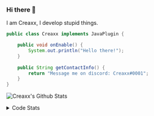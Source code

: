 ### Hi there 👋

I am Creaxx, I develop stupid things. 

```java
public class Creaxx implements JavaPlugin {

    public void onEnable() {
        System.out.println("Hello there!");
    }
    
    public String getContactInfo() {
        return "Message me on discord: Creaxx#0001";
    }
}
```

![Creaxx's Github Stats](https://github-readme-stats.vercel.app/api?username=CreaxxOG&show_icons=true&theme=dark&count_private=true)

<details>
  <summary>Code Stats</summary>

<!--START_SECTION:waka-->
![Code Time](http://img.shields.io/badge/Code%20Time-1%2C394%20hrs%2019%20mins-blue)

![Lines of code](https://img.shields.io/badge/From%20Hello%20World%20I%27ve%20Written-613.0%20thousand%20lines%20of%20code-blue)

**🐱 My GitHub Data** 

> 📦 104.2 kB Used in GitHub's Storage 
 > 
> 🏆 2,155 Contributions in the Year 2023
 > 
> 🚫 Not Opted to Hire
 > 
> 📜 4 Public Repositories 
 > 
> 🔑 3 Private Repositories 
 > 
**I'm a Night 🦉** 

```text
🌞 Morning                295 commits         ██░░░░░░░░░░░░░░░░░░░░░░░   07.09 % 
🌆 Daytime                1752 commits        ███████████░░░░░░░░░░░░░░   42.11 % 
🌃 Evening                2028 commits        ████████████░░░░░░░░░░░░░   48.74 % 
🌙 Night                  86 commits          █░░░░░░░░░░░░░░░░░░░░░░░░   02.07 % 
```
📅 **I'm Most Productive on Saturday** 

```text
Monday                   515 commits         ███░░░░░░░░░░░░░░░░░░░░░░   12.38 % 
Tuesday                  583 commits         ████░░░░░░░░░░░░░░░░░░░░░   14.01 % 
Wednesday                621 commits         ████░░░░░░░░░░░░░░░░░░░░░   14.92 % 
Thursday                 634 commits         ████░░░░░░░░░░░░░░░░░░░░░   15.24 % 
Friday                   392 commits         ██░░░░░░░░░░░░░░░░░░░░░░░   09.42 % 
Saturday                 734 commits         ████░░░░░░░░░░░░░░░░░░░░░   17.64 % 
Sunday                   682 commits         ████░░░░░░░░░░░░░░░░░░░░░   16.39 % 
```


📊 **This Week I Spent My Time On** 

```text
💬 Programming Languages: 
Java                     11 hrs 24 mins      ███████████████████░░░░░░   75.60 % 
Kotlin                   3 hrs 11 mins       █████░░░░░░░░░░░░░░░░░░░░   21.17 % 
YAML                     16 mins             ░░░░░░░░░░░░░░░░░░░░░░░░░   01.84 % 
XML                      10 mins             ░░░░░░░░░░░░░░░░░░░░░░░░░   01.18 % 
Markdown                 1 min               ░░░░░░░░░░░░░░░░░░░░░░░░░   00.15 % 

🔥 Editors: 
IntelliJ                 15 hrs 4 mins       █████████████████████████   100.00 % 
```

**I Mostly Code in Java** 

```text
Java                     57 repos            ███████████████████░░░░░░   76.00 % 
Kotlin                   10 repos            ███░░░░░░░░░░░░░░░░░░░░░░   13.33 % 
CSS                      2 repos             █░░░░░░░░░░░░░░░░░░░░░░░░   02.67 % 
JavaScript               2 repos             █░░░░░░░░░░░░░░░░░░░░░░░░   02.67 % 
EJS                      1 repo              ░░░░░░░░░░░░░░░░░░░░░░░░░   01.33 % 
```




 Last Updated on 16/07/2023 02:08:10 UTC
<!--END_SECTION:waka-->
</details>
